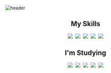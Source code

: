 ![header](https://capsule-render.vercel.app/api?type=waving&color=0:14F7F4,100:1483F7&width=100%&height=200&section=header&text=Jongseong%20Kim&fontSize=50&fontColor=fff&fontAlignY=35&animation=twinkling)

## <div align=center>My Skills</div>

<div align=center><img src="https://img.shields.io/badge/HTML-E34F26?style=flat-square&logo=HTML5&logoColor=white"/>&nbsp;&nbsp;<img src="https://img.shields.io/badge/CSS-1572B6?style=flat-square&logo=CSS3&logoColor=white"/>&nbsp;&nbsp;<img src="https://img.shields.io/badge/JavaScript-F7DF1E?style=flat-square&logo=JavaScript&logoColor=black"/>&nbsp;&nbsp;<img src="https://img.shields.io/badge/jQuery-0769AD?style=flat-square&logo=jQuery&logoColor=white"/>&nbsp;&nbsp;<img src="https://img.shields.io/badge/Bootstrap-7952B3?style=flat-square&logo=Bootstrap&logoColor=white"/></div>

## <div align=center>I'm Studying</div>
<div align=center>
<img src="https://img.shields.io/badge/ES6-F7DF1E?style=flat-square&logo=JavaScript&logoColor=black"/>&nbsp;&nbsp;<img src="https://img.shields.io/badge/Vue.js-4FC08D?style=flat-square&logo=Vue.js&logoColor=white"/>&nbsp;&nbsp;<img src="https://img.shields.io/badge/Node.js-339933?style=flat-square&logo=Node.js&logoColor=white"/>&nbsp;&nbsp;<img src="https://img.shields.io/badge/MongoDB-47A248?style=flat-square&logo=MongoDB&logoColor=white"/>&nbsp;&nbsp;<img src="https://img.shields.io/badge/MySQL-4479A1?style=flat-square&logo=MySQL&logoColor=white"/></div>
<!-- 뷰티파이 -->
<!-- <img src="https://img.shields.io/badge/Vuetify-1867C0?style=flat-square&logo=Vuetify&logoColor=white"/> -->
<!-- 파이어베이스 -->
<!-- <img src="https://img.shields.io/badge/Firebase-FFCA28?style=flat-square&logo=Firebase&logoColor=black"/> -->
<!-- PWA -->
<!-- <img src="https://img.shields.io/badge/PWA-5A0FC8?style=flat-square&logo=PWA&logoColor=white"/> -->
<!-- 안드로이드 -->
<!-- <img src="https://img.shields.io/badge/Android-3DDC84?style=flat-square&logo=Android&logoColor=white"/> -->
